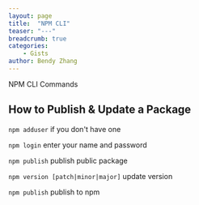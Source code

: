 ```yaml
---
layout: page
title:  "NPM CLI"
teaser: "---"
breadcrumb: true
categories:
    - Gists
author: Bendy Zhang
---
```


NPM CLI Commands

## How to Publish & Update a Package

`npm adduser`  if you don't have one

`npm login`    enter your name and password

`npm publish`  publish public package

`npm version [patch|minor|major]`   update version

`npm publish`   publish to npm

